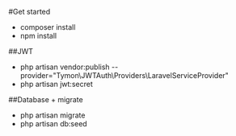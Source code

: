 #Get started

- composer install
- npm install

##JWT
- php artisan vendor:publish --provider="Tymon\JWTAuth\Providers\LaravelServiceProvider"
- php artisan jwt:secret

##Database + migrate
- php artisan migrate
- php artisan db:seed
